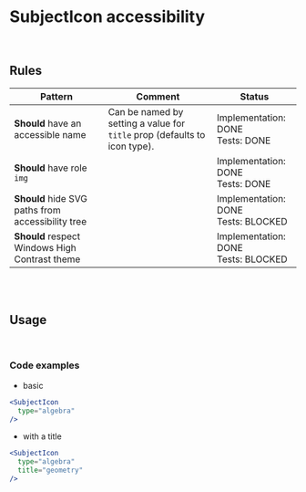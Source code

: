 # SubjectIcon accessibility

<br/>

## Rules

| Pattern                                           | Comment                                                                   | Status                                   |
| ------------------------------------------------- | ------------------------------------------------------------------------- | ---------------------------------------- |
| **Should** have an accessible name                | Can be named by setting a value for `title` prop (defaults to icon type). | Implementation: DONE<br />Tests: DONE    |
| **Should** have role `img`                        |                                                                           | Implementation: DONE<br />Tests: DONE    |
| **Should** hide SVG paths from accessibility tree |                                                                           | Implementation: DONE<br />Tests: BLOCKED |
| **Should** respect Windows High Contrast theme    |                                                                           | Implementation: DONE<br />Tests: BLOCKED |

<br/>
<br/>

## Usage

<br/>

### Code examples

- basic

<!-- prettier-ignore -->
```jsx
<SubjectIcon
  type="algebra"
/>
```

- with a title

<!-- prettier-ignore -->
```jsx
<SubjectIcon
  type="algebra"
  title="geometry"
/>
```
